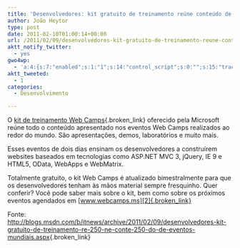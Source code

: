 ```yaml
---
title: 'Desenvolvedores: kit gratuito de treinamento reúne conteúdo de eventos mundiais'
author: João Heytor
type: post
date: 2011-02-10T01:00:14+00:00
url: /2011/02/09/desenvolvedores-kit-gratuito-de-treinamento-reune-conteudo-de-eventos-mundiais/
aktt_notify_twitter:
  - yes
gwo4wp:
  - 'a:4:{s:7:"enabled";s:1:"1";s:14:"control_script";s:0:"";s:15:"tracking_script";s:0:"";s:17:"conversion_script";s:0:"";}'
aktt_tweeted:
  - 1
categories:
  - Desenvolvimento

---
```

O [kit de treinamento Web Camps][1]{.broken_link} oferecido pela Microsoft reúne todo o conteúdo apresentado nos eventos Web Camps realizados ao redor do mundo. São apresentações, demos, laboratórios e muito mais.

Esses eventos de dois dias ensinam os desenvolvedores a construírem websites baseados em tecnologias como ASP.NET MVC 3, jQuery, IE 9 e HTML5, OData, WebApps e WebMatrix.

Totalmente gratuito, o kit Web Camps é atualizado bimestralmente para que os desenvolvedores tenham às mãos material sempre fresquinho. Quer conferir? Você pode saber mais sobre o kit, bem como sobre os próximos eventos agendados em [www.webcamps.ms][2]{.broken_link}

Fonte: <http://blogs.msdn.com/b/itnews/archive/2011/02/09/desenvolvedores-kit-gratuito-de-treinamento-re-250-ne-conte-250-do-de-eventos-mundiais.aspx>{.broken_link}

 [1]: http://trainingkit.webcamps.ms/
 [2]: http://www.webcamps.ms/
